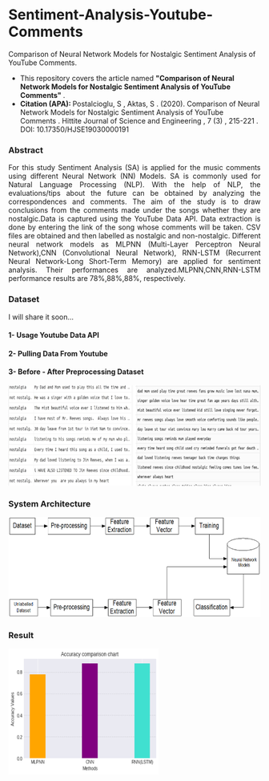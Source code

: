 # Sentiment-Analysis-Youtube-Comments
Comparison of Neural Network Models for Nostalgic Sentiment Analysis of YouTube Comments.

- This repository covers the article named <b> "Comparison of Neural Network Models for Nostalgic Sentiment Analysis of YouTube Comments" </b>.
- <b> Citation (APA): </b> Postalcioglu, S , Aktas, S . (2020). Comparison of Neural Network Models for Nostalgic Sentiment Analysis of YouTube Comments . Hittite Journal of Science and Engineering , 7 (3) , 215-221 . DOI: 10.17350/HJSE19030000191 


<h3> Abstract </h3>
<p style="text-align:justify"> For this study Sentiment Analysis (SA) is applied for the music comments using different Neural Network (NN) Models. SA is commonly used for Natural Language Processing (NLP). With the help of NLP, the evaluations/tips about the future can be obtained by analyzing the correspondences and comments. The aim of the study is to draw conclusions from the comments made under the songs whether they are nostalgic.Data is captured using the YouTube Data API. Data extraction is done by entering the link of the song whose comments will be taken. CSV files are obtained and then labelled as nostalgic and non-nostalgic. Different neural network models as MLPNN (Multi-Layer Perceptron Neural Network),CNN (Convolutional Neural Network), RNN-LSTM (Recurrent Neural Network-Long Short-Term Memory) are applied for sentiment analysis. Their performances are analyzed.MLPNN,CNN,RNN-LSTM performance results are 78%,88%,88%, respectively. </p>


<h3> Dataset </h3>
<p style='text-align:justify'> </p>

I will share it soon...

<h4> 1- Usage Youtube Data API </h4>

<h4> 2- Pulling Data From Youtube </h4>

<h4> 3- Before - After Preprocessing Dataset </h4>

<img src="images/dataset.jpg" alt="before"	width="900" height="200" /> 

<h3> System Architecture </h3>
<p style='text-align:justify'> </p>

<img src="images/mimari.png" alt="before"	width="700" height="200" /> 

<h3> Result </h3>
<img src="images/accuracy_chart_nlp1.png" alt="accuracy"	width="300" height="250" /> 
